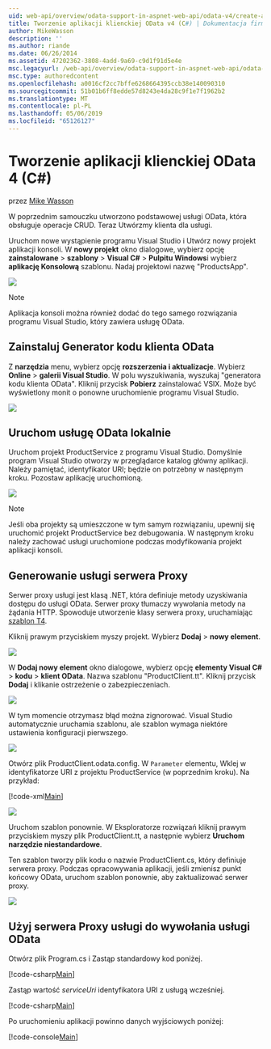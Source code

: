 ```yaml
---
uid: web-api/overview/odata-support-in-aspnet-web-api/odata-v4/create-an-odata-v4-client-app
title: Tworzenie aplikacji klienckiej OData v4 (C#) | Dokumentacja firmy Microsoft
author: MikeWasson
description: ''
ms.author: riande
ms.date: 06/26/2014
ms.assetid: 47202362-3808-4add-9a69-c9d1f91d5e4e
msc.legacyurl: /web-api/overview/odata-support-in-aspnet-web-api/odata-v4/create-an-odata-v4-client-app
msc.type: authoredcontent
ms.openlocfilehash: a0016cf2cc7bffe6268664395ccb38e140090310
ms.sourcegitcommit: 51b01b6ff8edde57d8243e4da28c9f1e7f1962b2
ms.translationtype: MT
ms.contentlocale: pl-PL
ms.lasthandoff: 05/06/2019
ms.locfileid: "65126127"
---
```

# <a name="create-an-odata-v4-client-app-c"></a>Tworzenie aplikacji klienckiej OData 4 (C#)

przez [Mike Wasson](https://github.com/MikeWasson)

W poprzednim samouczku utworzono podstawowej usługi OData, która obsługuje operacje CRUD. Teraz Utwórzmy klienta dla usługi.

Uruchom nowe wystąpienie programu Visual Studio i Utwórz nowy projekt aplikacji konsoli. W **nowy projekt** okno dialogowe, wybierz opcję **zainstalowane** &gt; **szablony** &gt; **Visual C#** &gt; **Pulpitu Windows**i wybierz **aplikację Konsolową** szablonu. Nadaj projektowi nazwę &quot;ProductsApp&quot;.

![](create-an-odata-v4-client-app/_static/image1.png)

> [!NOTE]
> Aplikacja konsoli można również dodać do tego samego rozwiązania programu Visual Studio, który zawiera usługę OData.

## <a name="install-the-odata-client-code-generator"></a>Zainstaluj Generator kodu klienta OData

Z **narzędzia** menu, wybierz opcję **rozszerzenia i aktualizacje**. Wybierz **Online** &gt; **galerii Visual Studio**. W polu wyszukiwania, wyszukaj &quot;generatora kodu klienta OData&quot;. Kliknij przycisk **Pobierz** zainstalować VSIX. Może być wyświetlony monit o ponowne uruchomienie programu Visual Studio.

[![](create-an-odata-v4-client-app/_static/image3.png)](create-an-odata-v4-client-app/_static/image2.png)

## <a name="run-the-odata-service-locally"></a>Uruchom usługę OData lokalnie

Uruchom projekt ProductService z programu Visual Studio. Domyślnie program Visual Studio otworzy w przeglądarce katalog główny aplikacji. Należy pamiętać, identyfikator URI; będzie on potrzebny w następnym kroku. Pozostaw aplikację uruchomioną.

![](create-an-odata-v4-client-app/_static/image4.png)

> [!NOTE]
> Jeśli oba projekty są umieszczone w tym samym rozwiązaniu, upewnij się uruchomić projekt ProductService bez debugowania. W następnym kroku należy zachować usługi uruchomione podczas modyfikowania projekt aplikacji konsoli.

## <a name="generate-the-service-proxy"></a>Generowanie usługi serwera Proxy

Serwer proxy usługi jest klasą .NET, która definiuje metody uzyskiwania dostępu do usługi OData. Serwer proxy tłumaczy wywołania metody na żądania HTTP. Spowoduje utworzenie klasy serwera proxy, uruchamiając [szablon T4](https://msdn.microsoft.com/library/bb126445.aspx).

Kliknij prawym przyciskiem myszy projekt. Wybierz **Dodaj** &gt; **nowy element**.

![](create-an-odata-v4-client-app/_static/image5.png)

W **Dodaj nowy element** okno dialogowe, wybierz opcję **elementy Visual C#** &gt; **kodu** &gt; **klient OData**. Nazwa szablonu &quot;ProductClient.tt&quot;. Kliknij przycisk **Dodaj** i klikanie ostrzeżenie o zabezpieczeniach.

[![](create-an-odata-v4-client-app/_static/image7.png)](create-an-odata-v4-client-app/_static/image6.png)

W tym momencie otrzymasz błąd można zignorować. Visual Studio automatycznie uruchamia szablonu, ale szablon wymaga niektóre ustawienia konfiguracji pierwszego.

[![](create-an-odata-v4-client-app/_static/image9.png)](create-an-odata-v4-client-app/_static/image8.png)

Otwórz plik ProductClient.odata.config. W `Parameter` elementu, Wklej w identyfikatorze URI z projektu ProductService (w poprzednim kroku). Na przykład:

[!code-xml[Main](create-an-odata-v4-client-app/samples/sample1.xml)]

[![](create-an-odata-v4-client-app/_static/image11.png)](create-an-odata-v4-client-app/_static/image10.png)

Uruchom szablon ponownie. W Eksploratorze rozwiązań kliknij prawym przyciskiem myszy plik ProductClient.tt, a następnie wybierz **Uruchom narzędzie niestandardowe**.

Ten szablon tworzy plik kodu o nazwie ProductClient.cs, który definiuje serwera proxy. Podczas opracowywania aplikacji, jeśli zmienisz punkt końcowy OData, uruchom szablon ponownie, aby zaktualizować serwer proxy.

![](create-an-odata-v4-client-app/_static/image12.png)

## <a name="use-the-service-proxy-to-call-the-odata-service"></a>Użyj serwera Proxy usługi do wywołania usługi OData

Otwórz plik Program.cs i Zastąp standardowy kod poniżej.

[!code-csharp[Main](create-an-odata-v4-client-app/samples/sample2.cs)]

Zastąp wartość *serviceUri* identyfikatora URI z usługą wcześniej.

[!code-csharp[Main](create-an-odata-v4-client-app/samples/sample3.cs)]

Po uruchomieniu aplikacji powinno danych wyjściowych poniżej:

[!code-console[Main](create-an-odata-v4-client-app/samples/sample4.cmd)]
